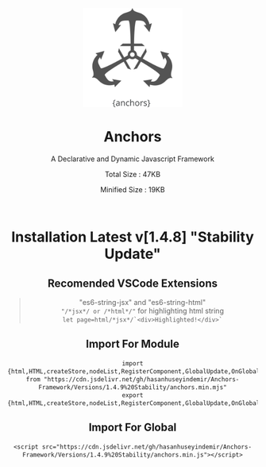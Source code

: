 <div align="center">


<img width="200px" src="https://github.com/HasanHuseyinDemir/Anchors-Framework/blob/master/Images/Anchors.png">
<h1 align="center">Anchors</h1>
<p align="center">A Declarative and Dynamic Javascript Framework</p>
<p>Total Size : 47KB</p>
<p>Minified Size : 19KB</p>
<br>

# Installation Latest v[1.4.8] "Stability Update" 

## Recomended VSCode Extensions
> "es6-string-jsx" and "es6-string-html"<br>
```"/*jsx*/ or /*html*/"``` for highlighting html string<br>
``` let page=html/*jsx*/`<div>Highlighted!</div>` ```

## Import For Module
```
import {html,HTML,createStore,nodeList,RegisterComponent,GlobalUpdate,OnGlobalUpdate,For} from "https://cdn.jsdelivr.net/gh/hasanhuseyindemir/Anchors-Framework/Versions/1.4.9%20Stability/anchors.min.mjs"
export {html,HTML,createStore,nodeList,RegisterComponent,GlobalUpdate,OnGlobalUpdate,For}
```

## Import For Global 
```
<script src="https://cdn.jsdelivr.net/gh/hasanhuseyindemir/Anchors-Framework/Versions/1.4.9%20Stability/anchors.min.js"></script>
```



